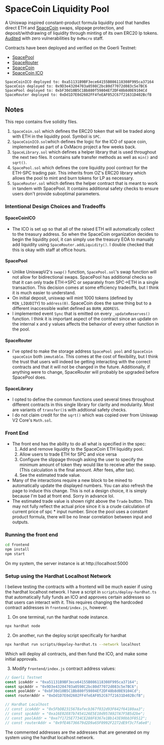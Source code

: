 # SpaceCoin Liquidity Pool

A Uniswap inspired constant-product formula liquidity pool that handles direct ETH and [SpaceCoin](https://github.com/jyturley/space-coin) swaps, slippage protection, and deposit/withdrawing of liquidity through minting of its own ERC20 lp tokens. [Audited](./staff-audit-lp.md) with zero vulnerabilities by `0xMacro` staff.

Contracts have been deployed and verified on the Goerli Testnet:

- [SpacePool](https://goerli.etherscan.io/address/0xbF30d10B5C1Bb880f59804Ef2DF48b8d0E9104Cd#code)
- [SpaceRouter](https://goerli.etherscan.io/address/0xDd1D7E0d2602FF4feEAF052C67f21631D402BcfB#code)
- [SpaceCoin](https://goerli.etherscan.io/address/0x9D3e43204703a0598C2bc80d77072d083c5e7BC6#code)
- [SpaceCoin ICO](https://goerli.etherscan.io/address/0xa51131B9BF3ece64155B086118308F995ca37164#code)

```
SpaceCoinICO deployed to: 0xa51131B9BF3ece64155B086118308F995ca37164
SpaceCoin deployed to: 0x9D3e43204703a0598C2bc80d77072d083c5e7BC6
SpacePool deployed to: 0xbF30d10B5C1Bb880f59804Ef2DF48b8d0E9104Cd
SpaceRouter deployed to: 0xDd1D7E0d2602FF4feEAF052C67f21631D402BcfB
```

## Notes

This repo contains five solidity files.

1. `SpaceCoin.sol` which defines the ERC20 token that will be traded along with ETH in the liquidity pool. Symbol is `SPC`.
1. `SpaceCoinICO.sol`which defines the logic for the ICO of space coin, implemented as part of a OxMacro project a few weeks back.
1. `SpaceLibrary.sol` which defines a helper library that is used throughout the next two files. It contains safe transfer methods as well as `min()` and `sqrt()`.
1. `SpacePool.sol` which defines the core liquidity pool contract for the ETH-SPC trading pair. This inherits from OZ's ERC20 library which allows the pool to mint and burn tokens for LP as necessary.
1. `SpaceRouter.sol` which defines the helper contract that is meant to work in tandem with SpacePool. It contains additional safety checks to ensure users don't provide suboptimal parameters.

### Intentional Design Choices and Tradeoffs

#### SpaceCoinICO

- The ICO is set up so that all of the raised ETH will automatically collect to the treasury address. So when the SpaceCoin organization decides to begin the liquidity pool, it can simply use the treasury EOA to manually add liquidity using `SpaceRouter.addLiquidity()`. I double checked that this is okay with staff at office hours.

#### SpacePool

- Unlike UniswapV2's `swap()` function, `SpacePool.sol`'s swap function will not allow for bidirectional swaps. SpacePool has additional checks so that it can only trade ETH->SPC or separately from SPC->ETH in a single transaction. This decision comes at some efficiency tradeoffs, but I think it is much easier to understand.
- On initial deposit, uniswap will mint 1000 tokens (defined by `MIN_LIQUDITY`) to `address(0)`. SpaceCoin does the same thing but to a different inaccessible wallet defined as `BURN_ADDRESS`.
- I implemented event `Sync` that is emitted on every `_updateReserves()` function. I think it is important aspect of the contract since an update on the internal x and y values affects the behavior of every other function in the pool.

#### SpaceRouter

- I've opted to make the storage address `SpacePool pool` and `SpaceCoin spaceCoin` both `immutable`. This comes at the cost of flexibility, but I think the trust that users will indeed be getting interacting with the correct contracts and that it will not be changed in the future. Additionally, if anything were to change, SpaceRouter will probably be upgraded before SpacePool does.

#### SpaceLibrary

- I opted to define the common functions used several times throughout different contracts in this single library for clarity and modularity. Most are variants of `transfer()`s with addtional safety checks.
- I do not claim credit for the `sqrt()` which was copied over from Uniswap V2 Core's `Math.sol`.

### Front End

- The front end has the ability to do all what is specified in the spec:
  1. Add and remove liquidity to the SpaceCoin ETH liquidity pool.
  1. Allow users to trade ETH for SPC and vice versa
  1. Configure the slippage through asking the user to specify the minimum amount of token they would like to receive after the swap. (This calculation is the final amount. After fees, after tax).
  1. See the estimated trade value.
- Many of the interactions require a new block to be mined to automatically update the displayed numbers. You can also refresh the page to induce this change. This is not a design choice, it is simply because I'm bad at front end. Sorry in advance lol.
- The estimated trade value is shown right above the `Trade` button. This may not fully reflect the actual price since it is a crude calculation of current price of spc \* input number. Since the pool uses a constant product formula, there will be no linear correlation between input and outputs.

### Running the front end

```bash
cd frontend
npm install
npm start
```

On my system, the server instance is at http://localhost:5000

### Setup using the Hardhat Localhost Network

I believe testing the contracts with a frontend will be much easier if using the hardhat localhost network. I have a script in `scripts/deploy-hardhat.ts` that automatically fully funds an ICO and approves certain addresses so that users can interact with it. This requires changing the hardcoded contract addresses in `frontend/index.js`, however.

1. On one terminal, run the hardhat node instance.

```bash
npx hardhat node
```

2. On another, run the deploy script specifically for hardhat

```bash
npx hardhat run scripts/depoloy-hardhat.ts --network localhost
```

Which will deploy all contracts, and then fund the ICO, and make some initial approvals.

3. Modify `frontend/index.js` contract address values:

```js
// Goerli Testnet
const icoAddr = "0xa51131B9BF3ece64155B086118308F995ca37164";
const spcAddr = "0x9D3e43204703a0598C2bc80d77072d083c5e7BC6";
const poolAddr = "0xbF30d10B5C1Bb880f59804Ef2DF48b8d0E9104Cd";
const routerAddr = "0xDd1D7E0d2602FF4feEAF052C67f21631D402BcfB";

// Hardhat Localhost
// const icoAddr = "0x5FbDB2315678afecb367f032d93F642f64180aa3";
// const spcAddr = "0xa16E02E87b7454126E5E10d957A927A7F5B5d2be";
// const poolAddr = "0xe7f1725E7734CE288F8367e1Bb143E90bb3F0512";
// const routerAddr = "0x9fE46736679d2D9a65F0992F2272dE9f3c7fa6e0";
```

The commented addresses are the addresses that are generated on my system using the hardhat localhost network.
